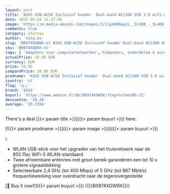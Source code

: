 ```yaml
---
layout: post
title: 'ASUS USB-AC58 Inclusief houder  Dual-band AC1300 USB 3.0 wifi-adapter  WPA3'
date: 2025-05-04 11:37:59
image: 'https://m.media-amazon.com/images/I/21p4dKRwpiL._SL500_._SL400_.jpg'
comments: true
category: ofertas
author: 'tole.es'
slug: 'B0974XGW9X-nl ASUS USB-AC58 Inclusief houder Dual-band AC1300 USB 3.0...'
sku: 'B0974XGW9X-nl'
tags: [ 'Adapters voor computernetwerken','Computers, onderdelen & accessoires','Elektronica','Netwerkapparaten','USB-netwerkadapters','asus','🇳🇱', ]
actualPrice: 24.95 EUR
currency: EUR
price: 24.95
comparePrice: 30.88 EUR
prodname: 'ASUS USB-AC58 Inclusief houder  Dual-band AC1300 USB 3.0 wifi-adapter  WPA3'
country: 'nl'
flag: '🇳🇱'
brand: 'ASUS'
buyurl: 'https://www.amazon.nl/dp/B0974XGW9X/?tag=tolees0b-21'
descuento: '19.20'
average: '29.1596'
---
```


There's a deal [{{< param title >}}]({{< param buyurl >}})  here:

[![{{< param prodname >}}]({{< param image >}})]({{< param buyurl >}})

ℹ️:

- WLAN USB-stick voor het upgraden van het thuisnetwerk naar de 802.11ac WiFi-5 WLAN-standaard
- Twee afneembare antennes met groot bereik garanderen een tot 10 x grotere signaaldekking
- Selecteerbare 2,4 GHz (tot 400 Mbps) of 5 GHz (tot 867 Mbit/s) frequentiewerking voor overdracht naar de tegenovergestelde

[🛒 Buy it now!!]({{< param buyurl >}})
{{<world>}}B0974XGW9X{{</world>}}
